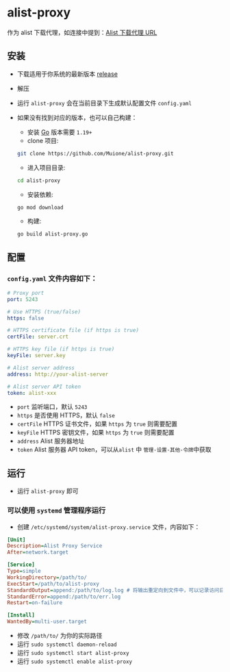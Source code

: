 # alist-proxy

作为 alist 下载代理，如连接中提到：[Alist 下载代理 URL](https://alist.nn.ci/zh/guide/drivers/common.html#%E4%B8%8B%E8%BD%BD%E4%BB%A3%E7%90%86-url)

## 安装
- 下载适用于你系统的最新版本 [release](https://github.com/Muione/alist-proxy/releases/latest/)

- 解压

- 运行 `alist-proxy` 会在当前目录下生成默认配置文件 `config.yaml`

- 如果没有找到对应的版本，也可以自己构建：
    - 安装 [Go](https://golang.org/doc/install) 版本需要 `1.19+`
    - clone 项目:
    ```bash
    git clone https://github.com/Muione/alist-proxy.git
    ```
    - 进入项目目录:
    ```bash
    cd alist-proxy
    ```
    - 安装依赖:
    ```bash
    go mod download
    ```
    - 构建:
    ```bash
    go build alist-proxy.go
    ```

## 配置
### `config.yaml` 文件内容如下：
```yaml
# Proxy port
port: 5243

# Use HTTPS (true/false)
https: false

# HTTPS certificate file (if https is true)
certFile: server.crt

# HTTPS key file (if https is true)
keyFile: server.key

# Alist server address
address: http://your-alist-server

# Alist server API token
token: alist-xxx
```
- `port` 监听端口，默认 `5243`
- `https` 是否使用 HTTPS，默认 `false`
- `certFile` HTTPS 证书文件，如果 `https` 为 `true` 则需要配置
- `keyFile` HTTPS 密钥文件，如果 `https` 为 `true` 则需要配置
- `address` Alist 服务器地址
- `token` Alist 服务器 API token，可以从`alist` 中 `管理-设置-其他-令牌`中获取

## 运行
- 运行 `alist-proxy` 即可

### 可以使用 `systemd` 管理程序运行
- 创建 `/etc/systemd/system/alist-proxy.service` 文件，内容如下：
```ini
[Unit]
Description=Alist Proxy Service
After=network.target

[Service]
Type=simple
WorkingDirectory=/path/to/
ExecStart=/path/to/alist-proxy
StandardOutput=append:/path/to/log.log # 将输出重定向到文件中，可以记录访问日志，防止恶意访问
StandardError=append:/path/to/err.log
Restart=on-failure

[Install]
WantedBy=multi-user.target
```
- 修改 `/path/to/` 为你的实际路径
- 运行 `sudo systemctl daemon-reload`
- 运行 `sudo systemctl start alist-proxy`
- 运行 `sudo systemctl enable alist-proxy`
